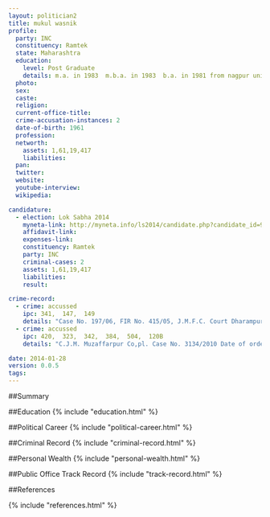 ```yaml
---
layout: politician2
title: mukul wasnik
profile: 
  party: INC
  constituency: Ramtek
  state: Maharashtra
  education: 
    level: Post Graduate
    details: m.a. in 1983  m.b.a. in 1983  b.a. in 1981 from nagpur university
  photo: 
  sex: 
  caste: 
  religion: 
  current-office-title: 
  crime-accusation-instances: 2
  date-of-birth: 1961
  profession: 
  networth: 
    assets: 1,61,19,417
    liabilities: 
  pan: 
  twitter: 
  website: 
  youtube-interview: 
  wikipedia: 

candidature: 
  - election: Lok Sabha 2014
    myneta-link: http://myneta.info/ls2014/candidate.php?candidate_id=936
    affidavit-link: 
    expenses-link: 
    constituency: Ramtek 
    party: INC
    criminal-cases: 2
    assets: 1,61,19,417
    liabilities: 
    result:  

crime-record: 
  - crime: accussed
    ipc: 341,  147,  149
    details: "Case No. 197/06, FIR No. 415/05, J.M.F.C. Court Dharampuri, Dist. Dhar (M.P.) Date of Taking cognizance 26/06/2006" 
  - crime: accussed
    ipc: 420,  323,  342,  384,  504,  120B
    details: "C.J.M. Muzaffarpur Co,pl. Case No. 3134/2010 Date of order taking Cognizance is 28/11/2011 by CJM Muzaffarpur, Bihar" 

date: 2014-01-28
version: 0.0.5
tags: 
---
```

##Summary


##Education
{% include "education.html" %}


##Political Career
{% include "political-career.html" %}


##Criminal Record
{% include "criminal-record.html" %}


##Personal Wealth
{% include "personal-wealth.html" %}


##Public Office Track Record
{% include "track-record.html" %}


##References


{% include "references.html" %}
